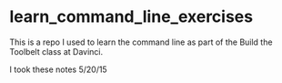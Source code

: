 # learn_command_line_exercises
This is a repo I used to learn the command line
as part of the Build the Toolbelt class
at Davinci.  

I took these notes 5/20/15

